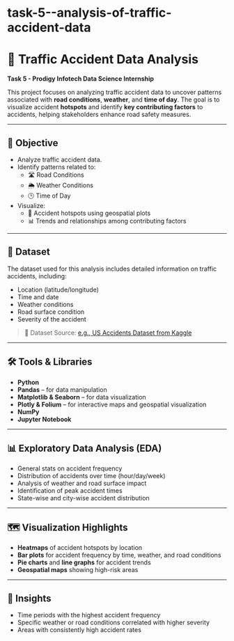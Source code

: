 # task-5--analysis-of-traffic-accident-data

# 🚦 Traffic Accident Data Analysis

**Task 5 - Prodigy Infotech Data Science Internship**

This project focuses on analyzing traffic accident data to uncover patterns associated with **road conditions**, **weather**, and **time of day**. The goal is to visualize accident **hotspots** and identify **key contributing factors** to accidents, helping stakeholders enhance road safety measures.

---

## 📌 Objective

- Analyze traffic accident data.
- Identify patterns related to:
  - 🛣️ Road Conditions
  - 🌦️ Weather Conditions
  - 🕒 Time of Day
- Visualize:
  - 📍 Accident hotspots using geospatial plots
  - 📊 Trends and relationships among contributing factors

---

## 📂 Dataset

The dataset used for this analysis includes detailed information on traffic accidents, including:
- Location (latitude/longitude)
- Time and date
- Weather conditions
- Road surface condition
- Severity of the accident

> 📌 Dataset Source: [e.g., US Accidents Dataset from Kaggle](https://www.kaggle.com/datasets/sobhanmoosavi/us-accidents)

---

## 🛠️ Tools & Libraries

- **Python**
- **Pandas** – for data manipulation
- **Matplotlib & Seaborn** – for data visualization
- **Plotly & Folium** – for interactive maps and geospatial visualization
- **NumPy**
- **Jupyter Notebook**

---

## 📊 Exploratory Data Analysis (EDA)

- General stats on accident frequency
- Distribution of accidents over time (hour/day/week)
- Analysis of weather and road surface impact
- Identification of peak accident times
- State-wise and city-wise accident distribution

---

## 🗺️ Visualization Highlights

- **Heatmaps** of accident hotspots by location
- **Bar plots** for accident frequency by time, weather, and road conditions
- **Pie charts** and **line graphs** for accident trends
- **Geospatial maps** showing high-risk areas

---

## 🧠 Insights

- Time periods with the highest accident frequency
- Specific weather or road conditions correlated with higher severity
- Areas with consistently high accident rates


